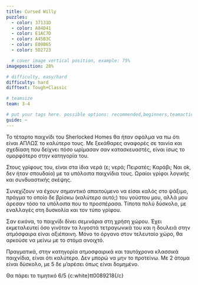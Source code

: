 ```yaml
---
title: Cursed Willy
puzzles:
  - color: 37131D
  - color: A84D41
  - color: E1AC7D
  - color: A45B3C
  - color: E09B65
  - color: 5D2723

  # cover image vertical position, example: 75%
imageposition: 28%

# difficulty, easy/hard
difficulty: hard
difftext: Tough+Classic

# teamsize
team: 3-4

# put your tags here. possible options: recommended,beginners,teamaction,duet
guide: ~
---
```


Το τέταρτο παιχνίδι του Sherlocked Homes θα ήταν σφάλμα να πω ότι είναι ΑΠΛΩΣ το καλύτερο τους. Με ξεκάθαρες αναφορές σε ταινία και σχεδίαση που δείχνει πόσο ωρίμασαν σαν
κατασκευαστές, είναι ίσως το ομορφότερο στην κατηγορία του.

Στους γρίφους του, είναι στα ίδια νερά (ε; νερά; Πειρατές; Καράβι; Ναι ok, δεν ήταν σπουδαίο) με τα υπόλοιπα παιχνίδια τους. Ωραίοι γρίφοι λογικής και συνδυαστικής σκέψης.

Συνεχίζουν να έχουν σημαντικό απαιτούμενο να είσαι καλός στο ψάξιμο, πράγμα το οποίο δε βρίσκω (καλύτερο αυτό;) του γούστου μου, αλλά μου άρεσαν τόσο τα υπόλοιπα που το
προσπέρασα. Τίποτα πολύ δύσκολο, με εναλλαγές στη δυσκολία και τον τύπο γρίφου.

Σαν εικόνα, το παιχνίδι δίνει σεμινάρια στη χρήση χώρου. Έχει εκμεταλευτεί όσο γινόταν τα λιγοστά τετραγωνικά του και η δουλειά στην ατμόσφαιρα είναι αξιέπαινη. Μόνο το
όργανο στον τελευταίο χώρο, θα αρκούσε να μείνω με το στόμα ανοιχτό.

Πραγματικά, στην κατηγορία ατμοσφαιρικά και ταυτόχρονα κλασσικά παιχνίδια, είναι ότι καλύτερο. Δεν μπορώ να μην το προτείνω. Με 2 άτομα είναι δύσκολο, με 5 δε μ’αρέσει
όπως είναι δομημένο.

Θα πάρει το τιμητικό 6/5
{c:white}tt0089218{/c}
